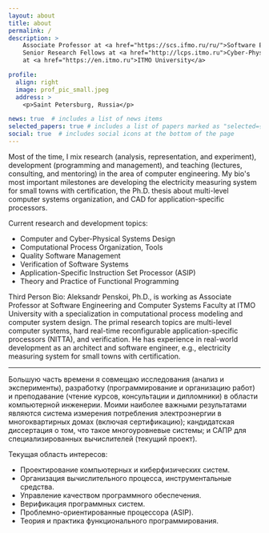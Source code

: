 ```yaml
---
layout: about
title: about
permalink: /
description: >
    Associate Professor at <a href="https://scs.ifmo.ru/ru/">Software Engineering and Computer Systems Faculty</a> <br/> 
    Senior Research Fellows at <a href="http://lcps.itmo.ru">Cyber-Physical System Laboratory</a> <br/> 
    at <a href="https://en.itmo.ru">ITMO University</a>

profile:
  align: right
  image: prof_pic_small.jpeg
  address: >
    <p>Saint Petersburg, Russia</p>

news: true  # includes a list of news items
selected_papers: true # includes a list of papers marked as "selected={true}"
social: true  # includes social icons at the bottom of the page
---
```


Most of the time, I mix research (analysis, representation, and experiment), development (programming and management), and teaching (lectures, consulting, and mentoring) in the area of computer engineering. My bio's most important milestones are developing the electricity measuring system for small towns with certification, the Ph.D. thesis about multi-level computer systems organization, and CAD for application-specific processors.

Current research and development topics:

- Computer and Cyber-Physical Systems Design
- Computational Process Organization, Tools
- Quality Software Management
- Verification of Software Systems
- Application-Specific Instruction Set Processor (ASIP)
- Theory and Practice of Functional Programming

<div class="small">
  Third Person Bio: Aleksandr Penskoi, Ph.D., is working as Associate Professor at Software Engineering and Computer Systems Faculty at ITMO University with a specialization in computational process modeling and computer system design. The primal research topics are multi-level computer systems, hard real-time reconfigurable application-specific processors (NITTA), and verification. He has experience in real-world development as an architect and software engineer, e.g., electricity measuring system for small towns with certification.
</div>

---

Большую часть времени я совмещаю исследования (анализ и эксперименты), разработку (программирование и организацию работ) и преподавание (чтение курсов, консультации и дипломники) в области компьютерной инженерии. Моими наиболее важными результатами являются система измерения потребления электроэнергии в многоквартирных домах (включая сертификацию); кандидатская диссертация о том, что такое многоуровневые системы; и САПР для специализированных вычислителей (текущий проект).

Текущая область интересов:

- Проектирование компьютерных и киберфизических систем.
- Организация вычислительного процесса, инструментальные средства.
- Управление качеством программного обеспечения.
- Верификация программных систем.
- Проблемно-ориентированные процессора (ASIP).
- Теория и практика функционального программирования.
